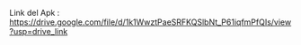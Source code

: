 Link del Apk : https://drive.google.com/file/d/1k1WwztPaeSRFKQSlbNt_P61iqfmPfQIs/view?usp=drive_link
